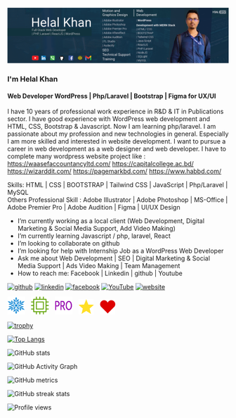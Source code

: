 ![Web Developer (MERN Stack) | IT Specialist | Video Editor](https://github.com/helalkhandev/test-repo/blob/main/linkedin%20Banner-2024.png)





### I'm Helal Khan
#### Web Developer WordPress | Php/Laravel | Bootstrap | Figma for UX/UI

I have 10 years of professional work experience in R&D & IT in Publications sector. I have good experience with WordPress web development and HTML, CSS, Bootstrap & Javascript. Now I am learning php/laravel. I am passionate about my profession and new technologies in general. Especially I am more skilled and interested in website development. I want to pursue a career in web development as a web designer and web developer.
I have to complete many wordpress website project like : 
https://waasefaccountancyltd.com/
https://capitalcollege.ac.bd/
https://wizarddit.com/
https://pagemarkbd.com/
https://www.habbd.com/

Skills: HTML | CSS | BOOTSTRAP | Tailwind CSS | JavaScript | Php/Laravel | MySQL  
Others Professional Skill : Adobe Illustrator | Adobe Photoshop | MS-Office | Adobe Premier Pro | Adobe Audition | Figma | UI/UX Design

- I’m currently working as a local client (Web Development, Digital Marketing & Social Media Support, Add Video Making)
- I’m currently learning Javascript / php, laravel, React
- I’m looking to collaborate on github 
- I’m looking for help with Internship Job as a WordPress Web Developer
- Ask me about Web Development | SEO | Digital Marketing & Social Media Support | Ads Video Making | Team Management
- How to reach me: Facebook | Linkedin | github | Youtube 


[<img src='https://cdn.jsdelivr.net/npm/simple-icons@3.0.1/icons/github.svg' alt='github' height='40'>](https://github.com/helalkhandev)  [<img src='https://cdn.jsdelivr.net/npm/simple-icons@3.0.1/icons/linkedin.svg' alt='linkedin' height='40'>](https://www.linkedin.com/in/helalkhandev/)  [<img src='https://cdn.jsdelivr.net/npm/simple-icons@3.0.1/icons/facebook.svg' alt='facebook' height='40'>](https://www.facebook.com/helal.khan.923)  [<img src='https://cdn.jsdelivr.net/npm/simple-icons@3.0.1/icons/youtube.svg' alt='YouTube' height='40'>](https://www.youtube.com/@TechTutorHelalKhan)  [<img src='https://cdn.jsdelivr.net/npm/simple-icons@3.0.1/icons/icloud.svg' alt='website' height='40'>](http://www.helal-khan.xyz/)  

<a href='https://archiveprogram.github.com/'><img src='https://raw.githubusercontent.com/acervenky/animated-github-badges/master/assets/acbadge.gif' width='40' height='40'></a> <a href='https://docs.github.com/en/developers'><img src='https://raw.githubusercontent.com/acervenky/animated-github-badges/master/assets/devbadge.gif' width='40' height='40'></a> <a href='https://github.com/pricing'><img src='https://raw.githubusercontent.com/acervenky/animated-github-badges/master/assets/pro.gif' width='40' height='40'></a> <a href='https://stars.github.com/'><img src='https://raw.githubusercontent.com/acervenky/animated-github-badges/master/assets/starbadge.gif' width='35' height='35'></a> <a href='https://docs.github.com/en/github/supporting-the-open-source-community-with-github-sponsors'><img src='https://raw.githubusercontent.com/acervenky/animated-github-badges/master/assets/sponsorbadge.gif' width='35' height='35'></a> 

[![trophy](https://github-profile-trophy.vercel.app/?username=helalkhandev)](https://github.com/ryo-ma/github-profile-trophy)

[![Top Langs](https://github-readme-stats.vercel.app/api/top-langs/?username=helalkhandev)](https://github.com/anuraghazra/github-readme-stats)

![GitHub stats](https://github-readme-stats.vercel.app/api?username=helalkhandev&show_icons=true&count_private=true)  

![GitHub Activity Graph](https://activity-graph.herokuapp.com/graph?username=helalkhandev)  

![GitHub metrics](https://metrics.lecoq.io/helalkhandev)  

![GitHub streak stats](https://streak-stats.demolab.com/?user=helalkhandev)  

![Profile views](https://gpvc.arturio.dev/helalkhandev)  
